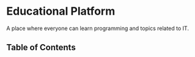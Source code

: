 # Educational Platform

A place where everyone can learn programming and topics related to IT.

## Table of Contents
